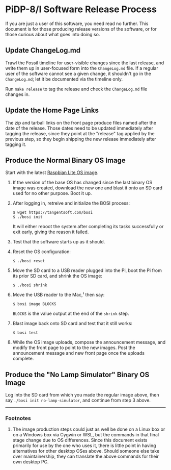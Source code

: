 # PiDP-8/I Software Release Process

If you are just a user of this software, you need read no further. This
document is for those producing release versions of the software, or for
those curious about what goes into doing so.


## Update ChangeLog.md

Trawl the Fossil timeline for user-visible changes since the last
release, and write them up in user-focused form into the `ChangeLog.md`
file. If a regular user of the software cannot see a given change, it
shouldn't go in the `ChangeLog.md`; let it be documented via the
timeline only.

Run `make release` to tag the release and check the `ChangeLog.md` file
changes in.


## Update the Home Page Links

The zip and tarball links on the front page produce files named after
the date of the release. Those dates need to be updated immediately
after tagging the release, since they point at the "release" tag applied
by the previous step, so they begin shipping the new release immediately
after tagging it.


## Produce the Normal Binary OS Image

Start with the latest [Raspbian Lite OS image][os].

1.  If the version of the base OS has changed since the last binary OS
    image was created, download the new one and blast it onto an SD card
    used for no other purpose. Boot it up.

2.  After logging in, retreive and initialize the BOSI process:

        $ wget https://tangentsoft.com/bosi
		$ ./bosi init
 
    It will either reboot the system after completing its tasks
    successfully or exit early, giving the reason it failed.

3.  Test that the software starts up as it should.

4.  Reset the OS configuration:

        $ ./bosi reset

5.  Move the SD card to a USB reader plugged into the Pi, boot the Pi
    from its prior SD card, and shrink the OS image:

        $ ./bosi shrink

6.  Move the USB reader to the Mac,¹ then say:

        $ bosi image BLOCKS

    `BLOCKS` is the value output at the end of the `shrink` step.

7.  Blast image back onto SD card and test that it still works:

        $ bosi test

8.  While the OS image uploads, compose the announcement message, and
    modify the front page to point to the new images.  Post the
    announcement message and new front page once the uploads complete.

[os]: https://www.raspberrypi.org/downloads/raspbian/


## Produce the "No Lamp Simulator" Binary OS Image

Log into the SD card from which you made the regular image above, then
say `./bosi init no-lamp-simulator`, and continue from step 3 above.


----------------------

### Footnotes

1.  The image production steps could just as well be done on a Linux box
    or on a Windows box via Cygwin or WSL, but the commands in that
    final stage change due to OS differences.  Since this document
    exists primarily for use by the one who uses it, there is little
    point in having alternatives for other desktop OSes above.  Should
    someone else take over maintainership, they can translate the above
    commands for their own desktop PC.
